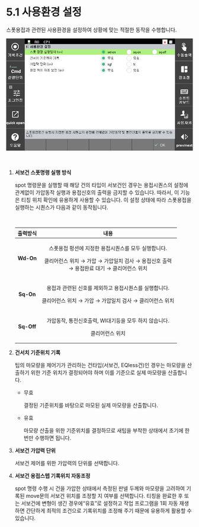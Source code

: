 ﻿# 5.1 사용환경 설정

스폿용접과 관련된 사용환경을 설정하여 상황에 맞는 적절한 동작을 수행합니다.

<p align="center">
 <img src="../.gitbook/assets/image (20).png"></img>
</p>

</br>

1.  **서보건 스폿명령 실행 방식**

    spot 명령문을 실행할 때 해당 건의 타입이 서보건인 경우는 용접시퀀스의 설정에 관계없이 가압동작 실행과 용접신호의 출력을 금지할 수 있습니다. 따라서, 이 기능은 티칭 위치 확인에 유용하게 사용할 수 있습니다. 이 설정 상태에 따라 스폿용접을 실행하는 시퀀스가 다음과 같이 동작됩니다.

    </br>

    |  **출력방식**  |     **내용**       |
    | :--------: | :-----------------------------------------------------------------------------------------------: |
    |  **Wd-On** | <p>스폿용접 펑션에 지정한 용접시퀀스를 모두 실행합니다.</p><p>클리어런스 위치 → 가압 → 가압일치 검사 → 용접신호 출력 </br>→ 용접완료 대기 → 클리어런스 위치</p> |
    |  **Sq-On** |           <p>용접과 관련된 신호를 제외하고 용접시퀀스를 실행합니다.</p><p>클리어런스 위치 → 가압 → 가압일치 검사 → 클리어런스 위치</p>          |
    | **Sq-Off** |                       <p>가압동작, 통전신호출력, WI대기등을 모두 하지 않습니다.</p><p>클리어런스 위치</p>                      |


2.  **건서치 기준위치 기록**

    팁의 마모량을 제어기가 관리하는 건타입(서보건, EQless건)인 경우는 마모량을 산출하기 위한 기준 위치가 결정되어야 하며 이를 기준으로 실제 마모량을 산출합니다.

    *   무효

        결정된 기준위치를 바탕으로 마모된 실제 마모량을 산출합니다.
    *   유효

        마모량 산출을 위한 기준위치를 결정하므로 새팁을 부착한 상태에서 초기에 한번만 수행하면 됩니다.
3.  **서보건 가압력 단위**

    서보건 제어를 위한 가압력의 단위를 선택합니다.
4.  **서보건 용접스텝 기록위치 자동조정**

    spot 명령 수행 시 건을 가압한 상태에서 측정된 판넬 두께와 마모량을 고려하여 기록된 move문의 서보건 위치를 조정할 지 여부를 선택합니다. 티칭을 완료한 후 또는 서보건에 변형이 생긴 경우에“유효”로 설정하고 작업 프로그램을 1회 자동 재생하면 간단하게 최적의 조건으로 기록위치를 조정해 주기 때문에 유용하게 활용할 수 있습니다.


